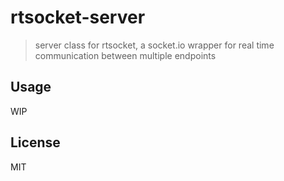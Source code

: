# rtsocket-server

> server class for rtsocket, a socket.io wrapper for real time communication between multiple endpoints

## Usage
WIP

## License
MIT

